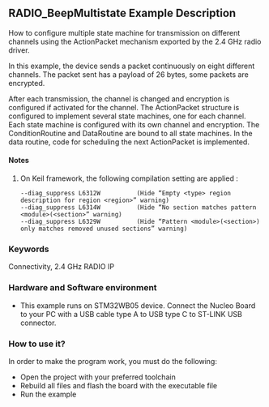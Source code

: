 ## __RADIO_BeepMultistate Example Description__

How to configure multiple state machine for transmission on different channels using the ActionPacket mechanism exported by the 2.4 GHz radio driver.

In this example, the device sends a packet continuously on eight different channels. The packet sent has a payload of 26 bytes, some packets are encrypted.

After each transmission, the channel is changed and encryption is configured if activated for the channel. 
The ActionPacket structure is configured to implement several state machines, one for each channel. Each state machine is configured with its own channel and encryption. 
The ConditionRoutine and DataRoutine are bound to all state machines. In the data routine, code for scheduling the next ActionPacket is implemented.

#### __Notes__
                                            
 1. On Keil framework, the following compilation setting are applied :
    
        --diag_suppress L6312W          (Hide “Empty <type> region description for region <region>” warning)
        --diag_suppress L6314W          (Hide “No section matches pattern <module>(<section>” warning)
        --diag_suppress L6329W          (Hide “Pattern <module>(<section>) only matches removed unused sections” warning)


### __Keywords__

Connectivity, 2.4 GHz RADIO IP

### __Hardware and Software environment__

  - This example runs on STM32WB05 device.
    Connect the Nucleo Board to your PC with a USB cable type A to USB type C to ST-LINK USB connector. 

### __How to use it?__

In order to make the program work, you must do the following:

 - Open the project with your preferred toolchain
 - Rebuild all files and flash the board with the executable file
 - Run the example
